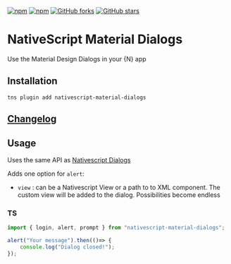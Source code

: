 [![npm](https://img.shields.io/npm/v/nativescript-material-dialogs.svg)](https://www.npmjs.com/package/nativescript-material-dialogs)
[![npm](https://img.shields.io/npm/dt/nativescript-material-dialogs.svg?label=npm%20downloads)](https://www.npmjs.com/package/nativescript-material-dialogs)
[![GitHub forks](https://img.shields.io/github/forks/bradmartin/nativescript-material-dialogs.svg)](https://github.com/bradmartin/nativescript-material-dialogs/network)
[![GitHub stars](https://img.shields.io/github/stars/bradmartin/nativescript-material-dialogs.svg)](https://github.com/bradmartin/nativescript-material-dialogs/stargazers)

# NativeScript Material Dialogs

Use the Material Design Dialogs in your {N} app

## Installation

`tns plugin add nativescript-material-dialogs`

## [Changelog](./CHANGELOG.md)

## Usage

Uses the same API as [Nativescript Dialogs](https://docs.nativescript.org/ui/dialogs)

Adds one option for ```alert```:
* ```view``` : can be a Nativescript View or a path to to XML component. The custom view will be added to the dialog. Possibilities become endless

### TS

```typescript
import { login, alert, prompt } from "nativescript-material-dialogs";

alert("Your message").then(()=> {
    console.log("Dialog closed!");
});

```
